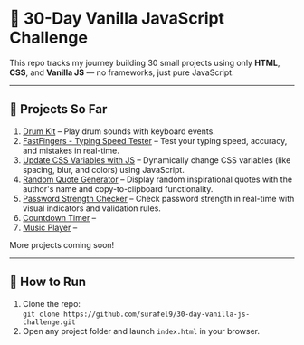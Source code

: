 # 🧠 30-Day Vanilla JavaScript Challenge

This repo tracks my journey building 30 small projects using only **HTML**, **CSS**, and **Vanilla JS** — no frameworks, just pure JavaScript.

---

## 📅 Projects So Far

1. [Drum Kit](./Day-01-Drum-Kit) – Play drum sounds with keyboard events.
2. [FastFingers - Typing Speed Tester](./Day-02-FastFingers%20-%20Typing%20Speed%20Tester) – Test your typing speed, accuracy, and mistakes in real-time.
3. [Update CSS Variables with JS](./Day-03-Update%20CSS%20Variables%20with%20JS) – Dynamically change CSS variables (like spacing, blur, and colors) using JavaScript.
4. [Random Quote Generator](./Day-04-Random%20Quote%20Generator) – Display random inspirational quotes with the author's name and copy-to-clipboard functionality.
5. [Password Strength Checker](./Day-05-Password%20Strength%20Checker) – Check password strength in real-time with visual indicators and validation rules.
6. [Countdown Timer](./Day-06-Countdown%20Timer) –
7. [Music Player](./Day-07-%20Music%20Player) –

More projects coming soon!

---

## 🚀 How to Run

1. Clone the repo:  
   `git clone https://github.com/surafel9/30-day-vanilla-js-challenge.git`
2. Open any project folder and launch `index.html` in your browser.
